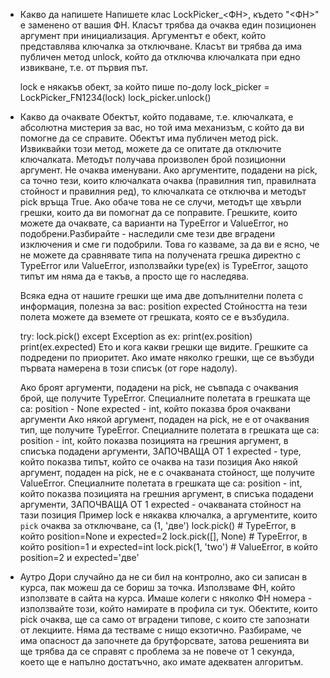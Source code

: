 * Какво да напишете
  Напишете клас LockPicker_<ФН>, където "<ФН>" е заменено от вашия ФН. Класът трябва да очаква един позиционен аргумент при инициализация. Аргументът е обект, който представлява ключалка за отключване.
  Класът ви трябва да има публичен метод unlock, който да отключва ключалката при едно извикване, т.е. от първия път.

  lock е някакъв обект, за който пише по-долу
  lock_picker = LockPicker_FN1234(lock)
  lock_picker.unlock()
  
* Какво да очаквате
  Обектът, който подаваме, т.е. ключалката, е абсолютна мистерия за вас, но той има механизъм, с който да ви помогне да се справите. Обектът има публичен метод pick.
  Извиквайки този метод, можете да се опитате да отключите ключалката. Методът получава произволен брой позиционни аргумент. Не очаква именувани.
  Ако аргументите, подадени на pick, са точно тези, които ключалката очаква (правилния тип, правилната стойност и правилния ред), то ключалката се отключва и методът pick връща True.
  Ако обаче това не се случи, методът ще хвърли грешки, които да ви помогнат да се поправите. Грешките, които можете да очаквате, са варианти на TypeError и ValueError, но подобрени.Разбирайте - наследили сме тези две вградени изключения и сме ги подобрили. Това го казваме, за да ви е ясно, че не можете да сравнявате типа на получената грешка директно с TypeError или ValueError, използвайки type(ex) is TypeError, защото типът им няма да е такъв, а просто ще го наследява.

  Всяка една от нашите грешки ще има две допълнителни полета с информация, полезна за вас:
  position
  expected
  Стойността на тези полета можете да вземете от грешката, която се е възбудила.

  try:
      lock.pick()
  except Exception as ex:
      print(ex.position)
      print(ex.expected)
  Ето и кога какви грешки ще видите. Грешките са подредени по приоритет.
  Ако имате няколко грешки, ще се възбуди първата намерена в този списък (от горе надолу).

  Ако броят аргументи, подадени на pick, не съвпада с очаквания брой, ще получите TypeError.
  Специалните полетата в грешката ще са:
  position - None
  expected - int, който показва броя очаквани аргументи
  Ако някой аргумент, подаден на pick, не е от очаквания тип, ще получите TypeError.
  Специалните полетата в грешката ще са:
  position - int, който показва позицията на грешния аргумент, в списъка подадени аргументи, ЗАПОЧВАЩА ОТ 1
  expected - type, който показва типът, който се очаква на тази позиция
  Ако някой аргумент, подаден на pick, не е с очакваната стойност, ще получите ValueError.
  Специалните полетата в грешката ще са:
  position - int, който показва позицията на грешния аргумент, в списъка подадени аргументи, ЗАПОЧВАЩА ОТ 1
  expected - очакваната стойност на тази позиция
  Пример
  lock е някаква ключалка, а аргументите, които `pick` очаква за отключване, са (1, 'две')
  lock.pick()  # TypeError, в който position=None и expected=2
  lock.pick([], None)  # TypeError, в който position=1 и expected=int
  lock.pick(1, 'two')  # ValueError, в който position=2 и expected='две'
  
* Аутро
  Дори случайно да не си бил на контролно, ако си записан в курса, пак можеш да се бориш за точка.
  Използваме ФН, който използвате в сайта на курса. Имаше колеги с няколко ФН номера - използвайте този, който намирате в профила си тук.
  Обектите, които pick очаква, ще са само от вградени типове, с които сте запознати от лекциите. Няма да тестваме с нищо екзотично.
  Разбираме, че има опасност да започнете да брутфорсвате, затова решенията ви ще трябва да се справят с проблема за не повече от 1 секунда, което ще е напълно достатъчно, ако имате адекватен алгоритъм.

